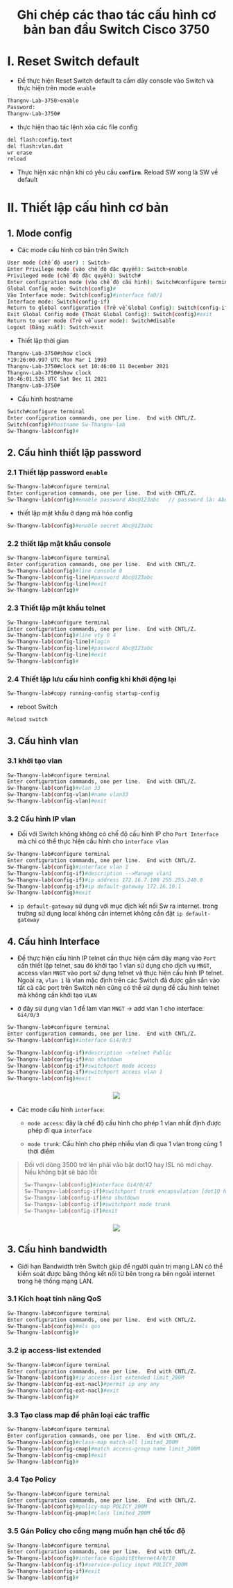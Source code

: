 <h1 align="center">Ghi chép các thao tác cấu hình cơ bản ban đầu Switch Cisco 3750</h1>


# I. Reset Switch default
- Để thực hiện Reset Switch default ta cắm dây console vào Switch và thực hiện trên mode `enable`

```sh
Thangnv-Lab-3750>enable
Password:
Thangnv-Lab-3750#
```
- thực hiện thao tác lệnh xóa các file config
```sh
del flash:config.text
del flash:vlan.dat
wr erase
reload
```
- Thực hiện xác nhận khi có yêu cầu **`confirm`**. Reload SW xong là SW về default

# II. Thiết lập cấu hình cơ bản
## 1. Mode config
- Các mode cấu hình cơ bản trên Switch
```sh
User mode (chế độ user) : Switch>
Enter Privilege mode (vào chế độ đặc quyền): Switch>enable
Privileged mode (chế độ đặc quyền): Switch#
Enter configuration mode (vào chế độ cấu hình): Switch#configure terminal
Global Config mode: Switch(config)#
Vào Interface mode: Switch(config)#interface fa0/1
Interface mode: Switch(config-if)
Return to global configuration (Trở về Global Config): Switch(config-if)exit
Exit Global Config mode (Thoát Global Config): Switch(config)#exit
Return to user mode (Trở về user mode): Switch#disable
Logout (Đăng xuất): Switch>exit
```

- Thiết lập thời gian
```sh
Thangnv-Lab-3750#show clock
*19:26:00.997 UTC Mon Mar 1 1993
Thangnv-Lab-3750#clock set 10:46:00 11 December 2021
Thangnv-Lab-3750#show clock
10:46:01.526 UTC Sat Dec 11 2021
Thangnv-Lab-3750#
```

- Cấu hình hostname
```sh
Switch#configure terminal
Enter configuration commands, one per line.  End with CNTL/Z.
Switch(config)#hostname Sw-Thangnv-lab
Sw-Thangnv-lab(config)#
```
## 2. Cấu hình thiết lập password

### 2.1 Thiết lập password `enable`
```sh
Sw-Thangnv-lab#configure terminal
Enter configuration commands, one per line.  End with CNTL/Z.
Sw-Thangnv-lab(config)#enable password Abc@123abc   // password là: Abc@123abc
```
- thiết lập mật khẩu ở dạng mã hóa config
```sh
Sw-Thangnv-lab(config)#enable secret Abc@123abc
```

### 2.2 thiết lập mật khẩu console

```sh
Sw-Thangnv-lab#configure terminal
Enter configuration commands, one per line.  End with CNTL/Z.
Sw-Thangnv-lab(config)#line console 0
Sw-Thangnv-lab(config-line)#password Abc@123abc
Sw-Thangnv-lab(config-line)#exit
Sw-Thangnv-lab(config)#
```
### 2.3 Thiết lập mật khẩu telnet
```sh
Sw-Thangnv-lab#configure terminal
Enter configuration commands, one per line.  End with CNTL/Z.
Sw-Thangnv-lab(config)#line vty 0 4
Sw-Thangnv-lab(config-line)#login
Sw-Thangnv-lab(config-line)#password Abc@123abc
Sw-Thangnv-lab(config-line)#exit
Sw-Thangnv-lab(config)#
```

### 2.4 Thiết lập lưu cấu hình config khi khởi động lại
```sh
Sw-Thangnv-lab#copy running-config startup-config
```
- reboot Switch
```sh
Reload switch
```

## 3. Cấu hình vlan

### 3.1 khởi tạo vlan

```sh
Sw-Thangnv-lab#configure terminal
Enter configuration commands, one per line.  End with CNTL/Z.
Sw-Thangnv-lab(config)#vlan 33
Sw-Thangnv-lab(config-vlan)#name vlan33
Sw-Thangnv-lab(config-vlan)#exit
```
### 3.2 Cấu hình IP vlan
- Đối với Switch không không có chế độ cấu hình IP cho `Port Interface` mà chỉ có thể thực hiện cấu hình cho `interface vlan`

```sh
Sw-Thangnv-lab#configure terminal
Enter configuration commands, one per line.  End with CNTL/Z.
Sw-Thangnv-lab(config)#interface vlan 1
Sw-Thangnv-lab(config-if)#description -->Manage vlan1
Sw-Thangnv-lab(config-if)#ip address 172.16.7.100 255.255.240.0
Sw-Thangnv-lab(config-if)#ip default-gateway 172.16.10.1
Sw-Thangnv-lab(config)#exit
```
- `ip default-gateway` sử dụng với mục địch kết nối Sw ra internet. trong trường sử dụng local không cần internet không cần đặt `ip default-gateway`

## 4. Cấu hình Interface
- Để thực hiện cấu hình IP telnet cần thực hiện cắm dây mạng vào `Port` cần thiết lập telnet, sau đó khởi tạo 1 vlan sử dụng cho dịch vụ `MNGT`, access vlan `MNGT` vào port sử dụng telnet và thực hiện cấu hình IP telnet. Ngoài ra, `vlan 1` là vlan mặc định trên các Switch đã được gắn sắn vào tất cả các port trên Switch nên cũng có thể sử  dụng để cấu hình telnet mà không cần khởi tạo `VLAN`

- ở đây sử dụng vlan 1 để làm vlan `MNGT` -> add vlan 1 cho interface: `Gi4/0/3`

```sh
Sw-Thangnv-lab#configure terminal
Enter configuration commands, one per line.  End with CNTL/Z.
Sw-Thangnv-lab(config)#interface Gi4/0/3

Sw-Thangnv-lab(config-if)#description ->telnet Public
Sw-Thangnv-lab(config-if)#no shutdown
Sw-Thangnv-lab(config-if)#switchport mode access
Sw-Thangnv-lab(config-if)#switchport access vlan 1
Sw-Thangnv-lab(config)#exit
```
<h3 align="center"><img src="../../02-Images/1.png"></h3>

- Các mode cấu hình `interface`:

  - `mode access`: đây là chế độ cấu hình cho phép 1 vlan nhất định được phép đi qua `interface`

  - `mode trunk`: Cấu hình cho phép nhiều vlan đi qua 1 vlan trong cùng 1 thời điểm



> Đối với dòng 3500 trở lên phải vào bật dot1Q hay ISL nó mới chạy. Nếu không bật sẽ báo lỗi:
>```sh
>Sw-Thangnv-lab(config)#interface Gi4/0/47
>Sw-Thangnv-lab(config-if)#switchport trunk encapsulation [dot1Q hay ISL]
>Sw-Thangnv-lab(config-if)#no shutdown
>Sw-Thangnv-lab(config-if)#switchport mode trunk
>Sw-Thangnv-lab(config-if)#exit
>```

<h3 align="center"><img src="../../02-Images/2.png"></h3>

## 3. Cấu hình bandwidth
- Giới hạn Bandwidth trên Switch giúp để người quản trị mạng LAN có thể kiểm soát được băng thông kết nối từ bên trong ra bên ngoài internet trong hệ thống mạng LAN.
### 3.1 Kích hoạt tính năng QoS

```sh
Sw-Thangnv-lab#configure terminal
Enter configuration commands, one per line.  End with CNTL/Z.
Sw-Thangnv-lab(config)#mls qos
Sw-Thangnv-lab(config)#
```
### 3.2 ip access-list extended 

```sh
Sw-Thangnv-lab#configure terminal
Enter configuration commands, one per line.  End with CNTL/Z.
Sw-Thangnv-lab(config)#ip access-list extended limit_200M
Sw-Thangnv-lab(config-ext-nacl)#permit ip any any
Sw-Thangnv-lab(config-ext-nacl)#exit
Sw-Thangnv-lab(config)#
```

### 3.3 Tạo class map để phân loại các traffic

```sh
Sw-Thangnv-lab#configure terminal
Enter configuration commands, one per line.  End with CNTL/Z.
Sw-Thangnv-lab(config)#class-map match-all limited_200M
Sw-Thangnv-lab(config-cmap)#match access-group name limit_200M
Sw-Thangnv-lab(config-cmap)#exit
Sw-Thangnv-lab(config)#
```

### 3.4 Tạo Policy

```sh
Sw-Thangnv-lab#configure terminal
Enter configuration commands, one per line.  End with CNTL/Z.
Sw-Thangnv-lab(config)#policy-map POLICY_200M
Sw-Thangnv-lab(config-pmap)#class limited_200M
```

### 3.5 Gán Policy cho cổng mạng muốn hạn chế tốc độ

```sh
Sw-Thangnv-lab#configure terminal
Enter configuration commands, one per line.  End with CNTL/Z.
Sw-Thangnv-lab(config)#interface GigabitEthernet4/0/10
Sw-Thangnv-lab(config-if)#service-policy input POLICY_200M
Sw-Thangnv-lab(config-if)#exit
Sw-Thangnv-lab(config)#

```

